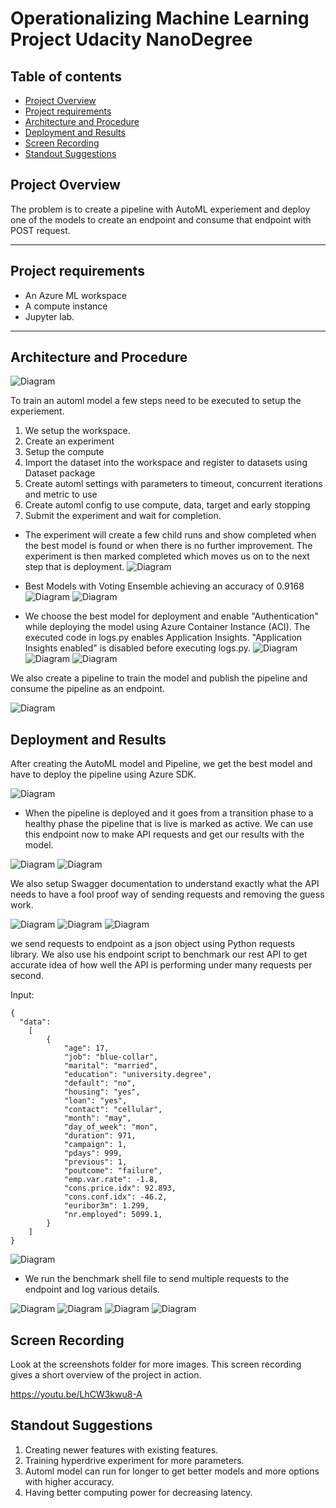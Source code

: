 # Operationalizing Machine Learning Project Udacity NanoDegree

## Table of contents
   * [Project Overview](#Project-Overview)
   * [Project requirements](#Project-requirements)
   * [Architecture and Procedure](#Architecture-and-Procedure)
   * [Deployment and Results](#Deployment-and-Results)
   * [Screen Recording](#Screen-Recording)
   * [Standout Suggestions](#Standout-Suggestions)

## Project Overview

The problem is to create a pipeline with AutoML experiement and deploy one of the models to create an endpoint and consume that endpoint with POST request. 

***
## Project requirements
* An Azure ML workspace
* A compute instance
* Jupyter lab.

***
## Architecture and Procedure

![Diagram](screenshots/architecture.PNG?raw=true "Results of automl")

To train an automl model a few steps need to be executed to setup the experiement. 

1. We setup the workspace.
2. Create an experiment
3. Setup the compute
4. Import the dataset into the workspace and register to datasets using Dataset package
5. Create automl settings with parameters to timeout, concurrent iterations and metric to use
6. Create automl config to use compute, data, target and early stopping
7. Submit the experiment and wait for completion. 

* The experiment will create a few child runs and show completed when the best model is found or when there is no further improvement. The experiment is then marked completed which moves us on to the next step that is deployment. 
![Diagram](./screenshots/3.PNG?raw=true "Running experiment")
* Best Models with Voting Ensemble achieving an accuracy of 0.9168
![Diagram](./screenshots/4.PNG?raw=true "Best Models")
![Diagram](./screenshots/5.PNG?raw=true "Best Models")

* We choose the best model for deployment and enable "Authentication" while deploying the model using Azure Container Instance (ACI). The executed code in logs.py enables Application Insights. "Application Insights enabled" is disabled before executing logs.py.
![Diagram](./screenshots/6.PNG?raw=true "Logs") 
![Diagram](./screenshots/7.PNG?raw=true "Logs")
![Diagram](./screenshots/8.PNG?raw=true "Best Models")

We also create a pipeline to train the model and publish the pipeline and consume the pipeline as an endpoint. 

![Diagram](./screenshots/9.PNG?raw=true "Endpoint")

## Deployment and Results

After creating the AutoML model and Pipeline, we get the best model and have to deploy the pipeline using Azure SDK. 

![Diagram](./screenshots/9.PNG?raw=true "Endpoint")

* When the pipeline is deployed and it goes from a transition phase to a healthy phase the pipeline that is live is marked as active. We can use this endpoint now to make API requests and get our results with the model.

![Diagram](./screenshots/23.PNG?raw=true "pipeline]")
![Diagram](./screenshots/22.PNG?raw=true "pipeline")

We also setup Swagger documentation to understand exactly what the API needs to have a fool proof way of sending requests and removing the guess work. 

![Diagram](./screenshots/9.PNG?raw=true "Swagger")
![Diagram](./screenshots/11.PNG?raw=true "Swagger")
![Diagram](./screenshots/12.PNG?raw=true "Swagger")

we send requests to endpoint as a json object using Python requests library. We also use his endpoint script to benchmark our rest API to get accurate idea of how well the API is performing under many requests per second. 

Input:

```
{
  "data":
    [
        {
            "age": 17,
            "job": "blue-collar",
            "marital": "married",
            "education": "university.degree",
            "default": "no",
            "housing": "yes",
            "loan": "yes",
            "contact": "cellular",
            "month": "may",
            "day_of_week": "mon",
            "duration": 971,
            "campaign": 1,
            "pdays": 999,
            "previous": 1,
            "poutcome": "failure",
            "emp.var.rate": -1.8,
            "cons.price.idx": 92.893,
            "cons.conf.idx": -46.2,
            "euribor3m": 1.299,
            "nr.employed": 5099.1,
        }
    ]
}
```

![Diagram](./screenshots/13.PNG?raw=true "Endpoint")

* We run the benchmark shell file to send multiple requests to the endpoint and log various details. 

![Diagram](./screenshots/14.PNG?raw=true "bench mark")
![Diagram](./screenshots/15.PNG?raw=true "bench mark")
![Diagram](./screenshots/16.PNG?raw=true "bench mark")
![Diagram](./screenshots/17.PNG?raw=true "bench mark")

## Screen Recording

Look at the screenshots folder for more images. This screen recording gives a short overview of the project in action.

https://youtu.be/LhCW3kwu8-A

## Standout Suggestions

1. Creating newer features with existing features. 
2. Training hyperdrive experiment for more parameters.
3. Automl model can run for longer to get better models and more options with higher accuracy. 
4. Having better computing power for decreasing latency. 